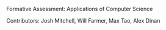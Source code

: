 Formative Assessment: Applications of Computer Science

Contributors: Josh Mitchell, Will Farmer, Max Tao, Alex Dinan
